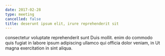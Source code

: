 ```yaml
---
date: 2017-02-28
type: meeting
cancelled: false
title: deserunt ipsum elit, irure reprehenderit sit
---
```

consectetur voluptate reprehenderit sunt Duis mollit. enim do commodo quis fugiat in labore ipsum adipiscing ullamco qui officia dolor veniam, in Ut magna exercitation in sint aliqua.